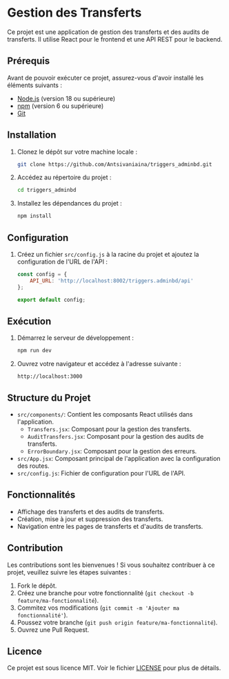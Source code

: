 # Gestion des Transferts

Ce projet est une application de gestion des transferts et des audits de transferts. Il utilise React pour le frontend et une API REST pour le backend.

## Prérequis

Avant de pouvoir exécuter ce projet, assurez-vous d'avoir installé les éléments suivants :

- [Node.js](https://nodejs.org/) (version 18 ou supérieure)
- [npm](https://www.npmjs.com/) (version 6 ou supérieure)
- [Git](https://git-scm.com/)

## Installation

1. Clonez le dépôt sur votre machine locale :

   ```bash
   git clone https://github.com/Antsivaniaina/triggers_adminbd.git
   ```

2. Accédez au répertoire du projet :

   ```bash
   cd triggers_adminbd
   ```

3. Installez les dépendances du projet :

   ```bash
   npm install
   ```

## Configuration

1. Créez un fichier `src/config.js` à la racine du projet et ajoutez la configuration de l'URL de l'API :

   ```javascript
   const config = {
       API_URL: 'http://localhost:8002/triggers.adminbd/api'
   };

   export default config;
   ```

## Exécution

1. Démarrez le serveur de développement :

   ```bash
   npm run dev
   ```

2. Ouvrez votre navigateur et accédez à l'adresse suivante :

   ```
   http://localhost:3000
   ```

## Structure du Projet

- `src/components/`: Contient les composants React utilisés dans l'application.
  - `Transfers.jsx`: Composant pour la gestion des transferts.
  - `AuditTransfers.jsx`: Composant pour la gestion des audits de transferts.
  - `ErrorBoundary.jsx`: Composant pour la gestion des erreurs.
- `src/App.jsx`: Composant principal de l'application avec la configuration des routes.
- `src/config.js`: Fichier de configuration pour l'URL de l'API.

## Fonctionnalités

- Affichage des transferts et des audits de transferts.
- Création, mise à jour et suppression des transferts.
- Navigation entre les pages de transferts et d'audits de transferts.

## Contribution

Les contributions sont les bienvenues ! Si vous souhaitez contribuer à ce projet, veuillez suivre les étapes suivantes :

1. Fork le dépôt.
2. Créez une branche pour votre fonctionnalité (`git checkout -b feature/ma-fonctionnalité`).
3. Commitez vos modifications (`git commit -m 'Ajouter ma fonctionnalité'`).
4. Poussez votre branche (`git push origin feature/ma-fonctionnalité`).
5. Ouvrez une Pull Request.

## Licence

Ce projet est sous licence MIT. Voir le fichier [LICENSE](LICENSE) pour plus de détails.